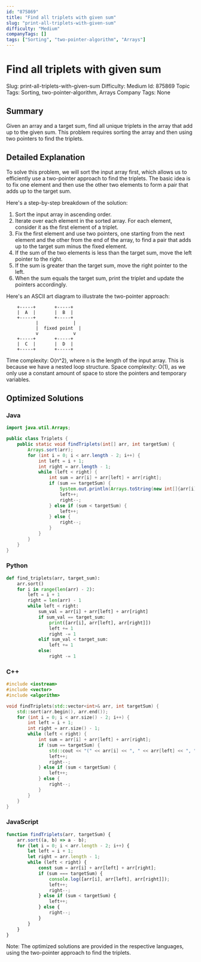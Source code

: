 ```yaml
---
id: "875869"
title: "Find all triplets with given sum"
slug: "print-all-triplets-with-given-sum"
difficulty: "Medium"
companyTags: []
tags: ["Sorting", "two-pointer-algorithm", "Arrays"]
---
```


# Find all triplets with given sum
Slug: print-all-triplets-with-given-sum
Difficulty: Medium
Id: 875869
Topic Tags: Sorting, two-pointer-algorithm, Arrays
Company Tags: None

## Summary
Given an array and a target sum, find all unique triplets in the array that add up to the given sum. This problem requires sorting the array and then using two pointers to find the triplets.

## Detailed Explanation
To solve this problem, we will sort the input array first, which allows us to efficiently use a two-pointer approach to find the triplets. The basic idea is to fix one element and then use the other two elements to form a pair that adds up to the target sum.

Here's a step-by-step breakdown of the solution:

1. Sort the input array in ascending order.
2. Iterate over each element in the sorted array. For each element, consider it as the first element of a triplet.
3. Fix the first element and use two pointers, one starting from the next element and the other from the end of the array, to find a pair that adds up to the target sum minus the fixed element.
4. If the sum of the two elements is less than the target sum, move the left pointer to the right.
5. If the sum is greater than the target sum, move the right pointer to the left.
6. When the sum equals the target sum, print the triplet and update the pointers accordingly.

Here's an ASCII art diagram to illustrate the two-pointer approach:

```
    +-----+       +-----+
    |  A  |       |  B  |
    +-----+       +-----+
           |             |
           |  fixed point  |
           v             v
    +-----+       +-----+
    |  C  |       |  D  |
    +-----+       +-----+
```

Time complexity: O(n^2), where n is the length of the input array. This is because we have a nested loop structure.
Space complexity: O(1), as we only use a constant amount of space to store the pointers and temporary variables.

## Optimized Solutions

### Java
```java
import java.util.Arrays;

public class Triplets {
    public static void findTriplets(int[] arr, int targetSum) {
        Arrays.sort(arr);
        for (int i = 0; i < arr.length - 2; i++) {
            int left = i + 1;
            int right = arr.length - 1;
            while (left < right) {
                int sum = arr[i] + arr[left] + arr[right];
                if (sum == targetSum) {
                    System.out.println(Arrays.toString(new int[]{arr[i], arr[left], arr[right]}));
                    left++;
                    right--;
                } else if (sum < targetSum) {
                    left++;
                } else {
                    right--;
                }
            }
        }
    }
}
```

### Python
```python
def find_triplets(arr, target_sum):
    arr.sort()
    for i in range(len(arr) - 2):
        left = i + 1
        right = len(arr) - 1
        while left < right:
            sum_val = arr[i] + arr[left] + arr[right]
            if sum_val == target_sum:
                print([arr[i], arr[left], arr[right]])
                left += 1
                right -= 1
            elif sum_val < target_sum:
                left += 1
            else:
                right -= 1
```

### C++
```cpp
#include <iostream>
#include <vector>
#include <algorithm>

void findTriplets(std::vector<int>& arr, int targetSum) {
    std::sort(arr.begin(), arr.end());
    for (int i = 0; i < arr.size() - 2; i++) {
        int left = i + 1;
        int right = arr.size() - 1;
        while (left < right) {
            int sum = arr[i] + arr[left] + arr[right];
            if (sum == targetSum) {
                std::cout << "(" << arr[i] << ", " << arr[left] << ", " << arr[right] << ")" << std::endl;
                left++;
                right--;
            } else if (sum < targetSum) {
                left++;
            } else {
                right--;
            }
        }
    }
}
```

### JavaScript
```javascript
function findTriplets(arr, targetSum) {
    arr.sort((a, b) => a - b);
    for (let i = 0; i < arr.length - 2; i++) {
        let left = i + 1;
        let right = arr.length - 1;
        while (left < right) {
            const sum = arr[i] + arr[left] + arr[right];
            if (sum === targetSum) {
                console.log([arr[i], arr[left], arr[right]]);
                left++;
                right--;
            } else if (sum < targetSum) {
                left++;
            } else {
                right--;
            }
        }
    }
}
```

Note: The optimized solutions are provided in the respective languages, using the two-pointer approach to find the triplets.